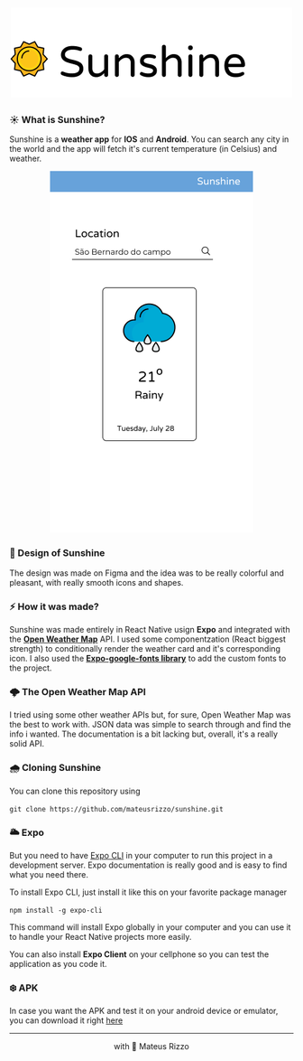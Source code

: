 <h1 align="center"><img src="./img/logo.png"/></h1>


### ☀️ What is Sunshine? 

Sunshine is a **weather app** for **IOS** and **Android**. You can search any city in the world and the app will fetch it's current temperature (in Celsius) and weather. 


<div align="center"><img src="./img/main.png"/></div>


### 🌈 Design of Sunshine

The design was made on Figma and the idea was to be really colorful and pleasant, with really smooth icons and shapes.


### ⚡ How it was made?

Sunshine was made entirely in React Native usign **Expo** and integrated with the <a href="https://openweathermap.org/">**Open Weather Map**</a> API. I used some componentzation (React biggest strength) to conditionally render
the weather card and it's corresponding icon. I also used the <a href="https://github.com/expo/google-fonts">**Expo-google-fonts library**</a> to add the custom fonts to the project.

### 🌩️ The Open Weather Map API

I tried using some other weather APIs but, for sure, Open Weather Map was the best to work with. JSON data was simple to search through and find the info i wanted. The documentation
is a bit lacking but, overall, it's a really solid API.


### 🌧️ Cloning Sunshine

You can clone this repository using 

``git clone https://github.com/mateusrizzo/sunshine.git``

### 🌥️ Expo
But you need to have <a href="http://expo.io">Expo CLI</a> in your computer to run this project in a development server. Expo documentation is really good and is easy to find what you need there.

To install Expo CLI, just install it like this on your favorite package manager

``npm install -g expo-cli``

This command will install Expo globally in your computer and you can use it to handle your React Native projects more easily.

You can also install **Expo Client** on your cellphone so you can test the application as you code it.

### ❄️ APK

In case you want the APK and test it on your android device or emulator, you can download it right <a href="https://drive.google.com/file/d/1qs5rHn0zVKZEpApqt7sM-UUY8zYj6-en/view?usp=sharing">here</a>

<hr>
<p align="center"> with 💜 Mateus Rizzo </p>
